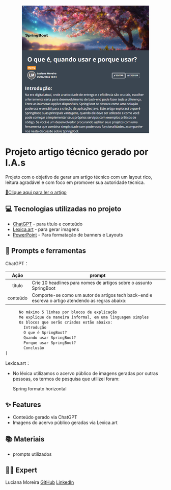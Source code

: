 <p align="center">
  <img 
    src=".github/assets/artigo.png"
    width="400"  
  />
</p>

# Projeto artigo técnico gerado por I.A.s

Projeto com o objetivo de gerar um artigo técnico com um layout rico, leitura agradável e com foco em promover sua autoridade técnica.

<a href="https://web.dio.me/articles/o-que-e-quando-usar-e-porque-usar?back=%2Farticles&page=1&order=oldest" title="View PDF now"> 📕Clique aqui para ler o artigo</a>

## 💻 Tecnologias utilizadas no projeto

- [ChatGPT](https://chat.openai.com/) - para título e conteúdo
- [Lexica.art](https://lexica.art/) - para gerar imagens
- [PowerPoint](https://www.microsoft.com/en/microsoft-365/powerpoint) - Para formatação de banners e Layouts

## 📄 Prompts e ferramentas

ChatGPT：

|   Ação    | prompt                                                                                                                                                                                                                                                          |
| :------:  | ----------------------------------------------------------------------------------------------------------------------------------------------------------------------------------------------------------------------------------------------------------------|
|  título   | Crie 10 headlines para nomes de artigos sobre o assunto SpringBoot                                                                                                                                                                                              |
|  conteúdo | Comporte-se como um autor de artigos tech back-end e escreva o artigo atendendo as regras abaixo:	                                                                                                                                                              
	      No máximo 5 linhas por blocos de explicação                                                                                                                                                                                                                     
	      Me explique de maneira informal, em uma linguagem simples                                                                                                                                                                                                       
	      Os blocos que serão criados estão abaixo:                                                                                                                                                                                                                       
	        Introdução                                                                                                                                                                                                                                                    
			O que é SpringBoot?                                                                                                                                                                                                                        
			Quando usar SpringBoot?                                                                                                                                                                                                                                       
			Porque usar SpringBoot?                                                                                                                                                                                                                                       
			Conclusão                                                                                                                                                                                                                                                     |


Lexica.art：

- No léxica utilizamos o acervo público de imagens geradas por outras pessoas, os termos de pesquisa que utilizei foram:

	Spring formato horizontal


## ✨ Features

- Conteúdo gerado via ChatGPT
- Imagens do acervo público geradas via Lexica.art

## 📚 Materiais

- prompts utilizados

## 👨‍💻 Expert

<p>
     <p>Luciana Moreira
        <a href="https://github.com/lucianatr/">GitHub</a>
        <a href="https://www.linkedin.com/in/luciana-fernandes-moreira-75844152/">LinkedIn</a>
    </p>
</p>

